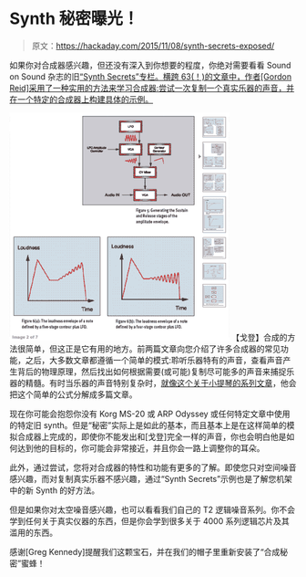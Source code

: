 # Synth 秘密曝光！

> 原文：<https://hackaday.com/2015/11/08/synth-secrets-exposed/>

如果你对合成器感兴趣，但还没有深入到你想要的程度，你绝对需要看看 Sound on Sound 杂志的旧[“Synth Secrets”专栏。横跨 63(！)的文章中，作者[Gordon Reid]采用了一种实用的方法来学习合成器:尝试一次复制一个真实乐器的声音，并在一个特定的合成器上构建具体的示例。](http://www.soundonsound.com/sos/allsynthsecrets.htm)

[![synth_secrets_example](img/75784ac047c8264933122e6e14cd8c50.png)](https://hackaday.com/wp-content/uploads/2015/11/synth_secrets_example.png) 【戈登】合成的方法很简单，但这正是它有用的地方。前两篇文章向您介绍了许多合成器的常见功能，之后，大多数文章都遵循一个简单的模式:聆听乐器特有的声音，查看声音产生背后的物理原理，然后找出如何根据需要(或可能)复制尽可能多的声音来捕捉乐器的精髓。有时当乐器的声音特别复杂时，[就像这个关于小提琴的系列文章](http://www.soundonsound.com/sos/apr03/articles/synthsecrets48.asp)，他会把这个简单的公式分解成多篇文章。

现在你可能会抱怨你没有 Korg MS-20 或 ARP Odyssey 或任何特定文章中使用的特定旧 synth。但是“秘密”实际上是如此的基本，而且基本上是在这样简单的模拟合成器上完成的，即使你不能发出和[戈登]完全一样的声音，你也会明白他是如何达到他的目标的，你可能会非常接近，并且你会一路上调整你的耳朵。

此外，通过尝试，您将对合成器的特性和功能有更多的了解。即使您只对空间噪音感兴趣，而对复制真实乐器不感兴趣，通过“Synth Secrets”示例也是了解您机架中的新 Synth 的好方法。

但是如果你对太空噪音感兴趣，也可以看看我们自己的 T2 逻辑噪音系列。你不会学到任何关于真实仪器的东西，但是你会学到很多关于 4000 系列逻辑芯片及其滥用的东西。

感谢[Greg Kennedy]提醒我们这颗宝石，并在我们的帽子里重新安装了“合成秘密”蜜蜂！